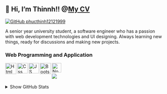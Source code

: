 ## 👋 Hi, I’m Thinnh!! @[My CV](https://phucthinh12121999.github.io/thinh-cv/)

[![GitHub phucthinh12121999](https://img.shields.io/github/followers/phucthinh12121999?label=follow&style=social)](https://github.com/phucthinh12121999)

A senior year university student, a software engineer who has a passion with web development technologies and UI designing. Always learning new things, ready for discussions and making new projects.

### Web Programming and Application
<img align="left" alt="Html" width="35px" src="https://upload.wikimedia.org/wikipedia/commons/thumb/3/38/HTML5_Badge.svg/600px-HTML5_Badge.svg.png" />
<img align="left" alt="Css" width="33px" src="https://www.pngix.com/pngfile/big/193-1937198_image-result-for-css3-icon-css-logo-transparent.png" />
<img align="left" alt="JS" width="33px" src="https://cdn.iconscout.com/icon/free/png-512/javascript-2752148-2284965.png" />
<img align="left" alt="Bootstrap" width="35px" src="https://seeklogo.com/images/B/bootstrap-logo-3C30FB2A16-seeklogo.com.png" />
<img align="left" alt="NodeJS" width="30px" src="https://swellaby.gallerycdn.vsassets.io/extensions/swellaby/node-pack/0.1.16/1593406607477/Microsoft.VisualStudio.Services.Icons.Default" />
<br/><br/>
<div><img align="center" src="https://github-readme-stats.vercel.app/api?username=phucthinh12121999&layout=compact&hide=html" /></div>
<br />
<details>
  <summary>Show GitHub Stats</summary>
  <img align="left" alt="My Github Stats" src="https://github-readme-stats.vercel.app/api?username=phucthinh12121999&count_private=true&include_all_commits=true&theme=radical" />
</details>
